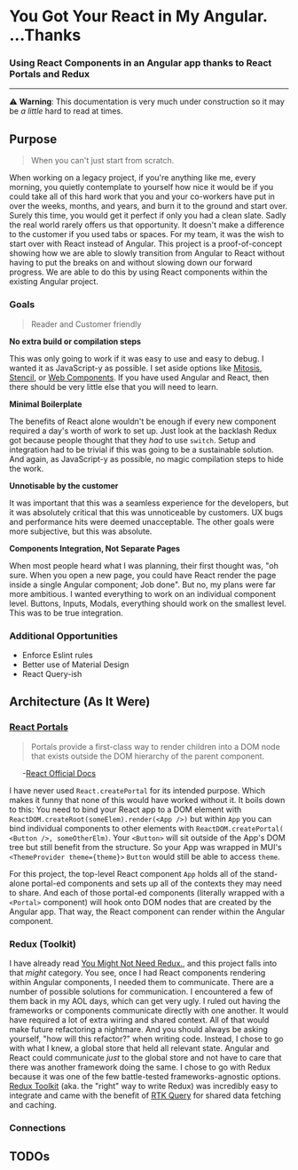 # You Got Your React in My Angular. ...Thanks
### Using React Components in an Angular app thanks to React Portals and Redux
---
⚠️ **Warning**: This documentation is very much under construction so it may be *a little* hard to read at times. 

## Purpose
> When you can't just start from scratch.

When working on a legacy project, if you're anything like me, every morning, you quietly contemplate to yourself how nice it would be if you could take all of this hard work that you and your co-workers have put in over the weeks, months, and years, and burn it to the ground and start over. Surely this time, you would get it perfect if only you had a clean slate. 
Sadly the real world rarely offers us that opportunity. It doesn't make a difference to the customer if you used tabs or spaces. 
For my team, it was the wish to start over with React instead of Angular. 
This project is a proof-of-concept showing how we are able to slowly transition from Angular to React without having to put the breaks on and without slowing down our forward progress. We are able to do this by using React components within the existing Angular project.

### Goals
> Reader and Customer friendly

 **No extra build or compilation steps**
 
This was only going to work if it was easy to use and easy to debug. I wanted it as JavaScript-y as possible. I set aside options like [Mitosis](https://github.com/BuilderIO/mitosis), [Stencil](https://stenciljs.com/docs/getting-started), or [Web Components](https://thalava.com/how-to-use-react-web-components-in-angular). If you have used Angular and React, then there should be very little else that you will need to learn. 

**Minimal Boilerplate**

The benefits of React alone wouldn't be enough if every new component required a day's worth of work to set up. Just look at the backlash Redux got because people thought that they *had* to use `switch`. Setup and integration had to be trivial if this was going to be a sustainable solution. And again, as JavaScript-y as possible, no magic compilation steps to hide the work.

**Unnotisable by the customer**

It was important that this was a seamless experience for the developers, but it was absolutely critical that this was unnoticeable by customers. UX bugs and performance hits were deemed unacceptable. The other goals were more subjective, but this was absolute.

**Components Integration, Not Separate Pages**

When most people heard what I was planning, their first thought was, "oh sure. When you open a new page, you could have React render the page inside a single Angular component; Job done". But no, my plans were far more ambitious. I wanted everything to work on an individual component level. Buttons, Inputs, Modals, everything should work on the smallest level. This was to be true integration. 

### Additional Opportunities
- Enforce Eslint rules
- Better use of Material Design 
- React Query-ish

## Architecture (As It Were)
### [React Portals](https://reactjs.org/docs/portals.html)
> Portals provide a first-class way to render children into a DOM node that exists outside the DOM hierarchy of the parent component.  

&nbsp;&nbsp;&nbsp;&nbsp;&nbsp;&nbsp;-[React Official Docs](https://reactjs.org/docs/portals.html)

I have never used `React.createPortal` for its intended purpose. Which makes it funny that none of this would have worked without it. It boils down to this: You need to bind your React app to a DOM element with `ReactDOM.createRoot(someElem).render(<App />)` but within `App` you can bind individual components to other elements with `ReactDOM.createPortal( <Button />, someOtherElm)`.  Your `<Button>` will sit outside of the App's DOM tree but still benefit from the structure. So your App was wrapped in MUI's `<ThemeProvider theme={theme}>` `Button` would still be able to access `theme`.

For this project, the top-level React component `App`  holds all of the stand-alone portal-ed components and sets up all of the contexts they may need to share. And each of those portal-ed components (literally wrapped with a `<Portal>` component) will hook onto DOM nodes that are created by the Angular app. That way, the React component can render within the Angular component. 


### Redux (Toolkit)
I have already read [You Might Not Need Redux.](https://medium.com/@dan_abramov/you-might-not-need-redux-be46360cf367), and this project falls into that *might* category. You see, once I had React components rendering within Angular components, I needed them to communicate. There are a number of possible solutions for communication. I encountered a few of them back in my AOL days, which can get very ugly. 
I ruled out having the frameworks or components communicate directly with one another. It would have required a lot of extra wiring and shared context. All of that would make future refactoring a nightmare. And you should always be asking yourself, "how will this refactor?" when writing code.
Instead, I chose to go with what I knew, a global store that held all relevant state. Angular and React could communicate *just* to the global store and not have to care that there was another framework doing the same.
I chose to go with Redux because it was one of the few battle-tested frameworks-agnostic options. [Redux Toolkit](https://redux-toolkit.js.org/) (aka. the "right" way to write Redux) was incredibly easy to integrate and came with the benefit of [RTK Query](https://redux-toolkit.js.org/rtk-query/overview) for shared data fetching and caching.

### Connections


## TODOs
